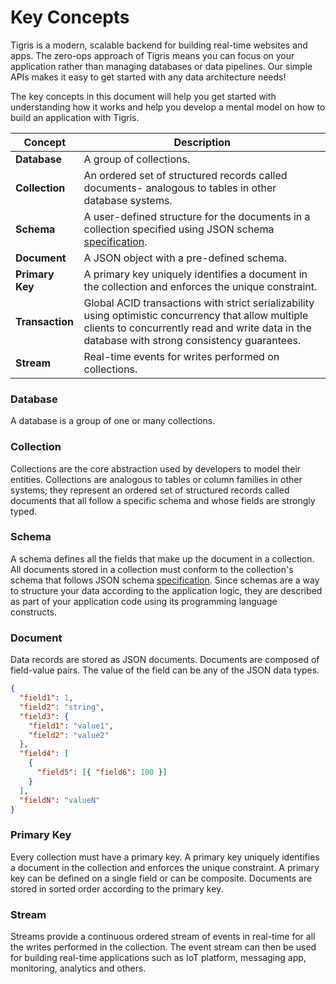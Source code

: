 # Key Concepts

Tigris is a modern, scalable backend for building real-time websites and apps.
The zero-ops approach of Tigris means you can focus on your application rather
than managing databases or data pipelines. Our simple APIs makes it
easy to get started with any data architecture needs!

The key concepts in this document will help you get started with
understanding how it works and help you develop a mental model on how to
build an application with Tigris.

| Concept         | Description                                                                                                                                                                                           |
| --------------- | ----------------------------------------------------------------------------------------------------------------------------------------------------------------------------------------------------- |
| **Database**    | A group of collections.                                                                                                                                                                               |
| **Collection**  | An ordered set of structured records called documents- analogous to tables in other database systems.                                                                                                 |
| **Schema**      | A user-defined structure for the documents in a collection specified using JSON schema [specification](https://json-schema.org/specification.html).                                                   |
| **Document**    | A JSON object with a pre-defined schema.                                                                                                                                                              |
| **Primary Key** | A primary key uniquely identifies a document in the collection and enforces the unique constraint.                                                                                                    |
| **Transaction** | Global ACID transactions with strict serializability using optimistic concurrency that allow multiple clients to concurrently read and write data in the database with strong consistency guarantees. |
| **Stream**      | Real-time events for writes performed on collections.                                                                                                                                                 |

### Database

A database is a group of one or many collections.

### Collection

Collections are the core abstraction used by developers to model their entities.
Collections are analogous to tables or column families in other systems; they
represent an ordered set of structured records called documents that all follow
a specific schema and whose fields are strongly typed.

### Schema

A schema defines all the fields that make up the document in a collection. All
documents stored in a collection must conform to the collection's schema
that follows JSON schema
[specification](https://json-schema.org/specification.html). Since schemas
are a way to structure your data according to the application logic, they
are described as part of your application code using its programming language
constructs.

### Document

Data records are stored as JSON documents. Documents are composed of
field-value pairs. The value of the field can be any of the JSON data types.

```json
{
  "field1": 1,
  "field2": "string",
  "field3": {
    "field1": "value1",
    "field2": "value2"
  },
  "field4": [
    {
      "field5": [{ "field6": 100 }]
    }
  ],
  "fieldN": "valueN"
}
```

### Primary Key

Every collection must have a primary key. A primary key uniquely identifies
a document in the collection and enforces the unique constraint. A primary
key can be defined on a single field or can be composite. Documents are
stored in sorted order according to the primary key.

### Stream

Streams provide a continuous ordered stream of events in real-time for all
the writes performed in the collection. The event stream can then be used
for building real-time applications such as IoT platform, messaging app,
monitoring, analytics and others.
